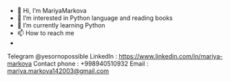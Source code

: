 - 👋 Hi, I’m MariyaMarkova
- 👀 I’m interested in Python language and reading books
- 🌱 I’m currently learning Python 
- 📫 How to reach me 
- 
Telegram @yesornopossible
Linkedln : https://www.linkedin.com/in/mariya-markova
Contact phone : +998940510932
Email : mariya.markova142003@gmail.com
